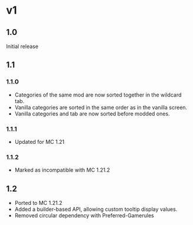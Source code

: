 # v1
## 1.0
Initial release

## 1.1
### 1.1.0
- Categories of the same mod are now sorted together in the wildcard tab.
- Vanilla categories are sorted in the same order as in the vanilla screen.
- Vanilla categories and tab are now sorted before modded ones.
### 1.1.1
- Updated for MC 1.21
### 1.1.2
- Marked as incompatible with MC 1.21.2

## 1.2
- Ported to MC 1.21.2
- Added a builder-based API, allowing custom tooltip display values.
- Removed circular dependency with Preferred-Gamerules
